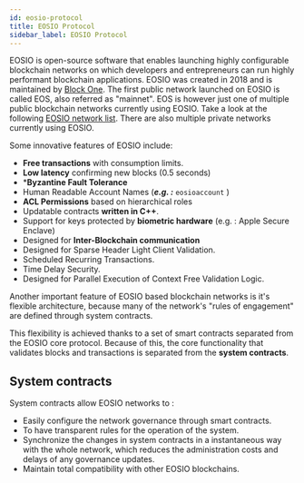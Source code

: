 ```yaml
---
id: eosio-protocol
title: EOSIO Protocol
sidebar_label: EOSIO Protocol
---
```


EOSIO is open-source software that enables launching highly configurable blockchain networks on which developers and entrepreneurs can run highly performant blockchain applications. EOSIO was created in 2018 and is maintained by [Block One](https://block.one/). The first public network launched on EOSIO is called EOS, also referred as "mainnet". EOS is however just one of multiple public blockchain networks currently using EOSIO. Take a look at the following [EOSIO network list](https://guide.eoscostarica.io/docs/community-resources/eosio-networks). There are also multiple private networks currently using EOSIO.

Some innovative features of EOSIO include:

* **Free transactions** with consumption limits.
* **Low latency** confirming new blocks (0.5 seconds)
* ***Byzantine Fault Tolerance**
* Human Readable Account Names (***e.g. :*** `eosioaccount` )
* **ACL Permissions** based on hierarchical roles
* Updatable contracts **written in C++**.
* Support for keys protected by **biometric hardware** (e.g. : Apple Secure Enclave)
* Designed for **Inter-Blockchain communication**
* Designed for Sparse Header Light Client Validation.
* Scheduled Recurring Transactions.
* Time Delay Security.
* Designed for Parallel Execution of Context Free Validation Logic.

Another important feature of EOSIO based blockchain networks is it's flexible architecture, because many of the network's "rules of engagement" are defined through system contracts.

This flexibility is achieved thanks to a set of smart contracts separated from the EOSIO core protocol. Because of this, the core functionality that validates blocks and transactions is separated from the **system contracts**.

## System contracts
System contracts allow EOSIO networks to :

* Easily configure the network governance through smart contracts.
* To have transparent rules for the operation of the system.
* Synchronize the changes in system contracts in a instantaneous way with the whole network, which reduces the administration costs and delays of any governance updates.
* Maintain total compatibility with other EOSIO blockchains.